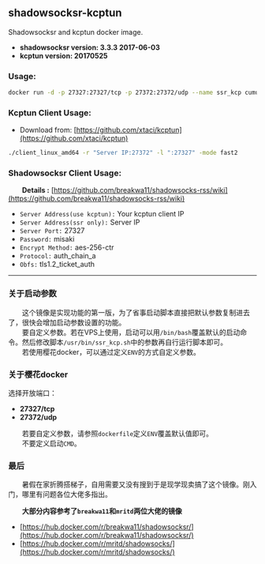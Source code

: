 ## shadowsocksr-kcptun

Shadowsocksr and kcptun docker image.

* **shadowsocksr version: 3.3.3 2017-06-03**
* **kcptun version: 20170525**

### Usage:

``` sh
docker run -d -p 27327:27327/tcp -p 27372:27372/udp --name ssr_kcp cumulus4721/shadowsocksr-kcptun:latest
```

### Kcptun Client Usage:

- Download from:  [https://github.com/xtaci/kcptun](https://github.com/xtaci/kcptun)

``` sh
./client_linux_amd64 -r "Server IP:27372" -l ":27327" -mode fast2
```

### Shadowsocksr Client Usage:

&emsp;&emsp;**Details :** [https://github.com/breakwa11/shadowsocks-rss/wiki](https://github.com/breakwa11/shadowsocks-rss/wiki)

- `Server Address(use kcptun):` Your kcptun client IP
- `Server Address(ssr only):` Server IP
- `Server Port:` 27327
- `Password:` misaki
- `Encrypt Method:` aes-256-ctr
- `Protocol:` auth_chain_a
- `Obfs:` tls1.2_ticket_auth

***

### 关于启动参数

&emsp;&emsp;这个镜像是实现功能的第一版，为了省事启动脚本直接把默认参数复制进去了，很快会增加启动参数设置的功能。<br>
&emsp;&emsp;要自定义参数。若在VPS上使用，启动可以用`/bin/bash`覆盖默认的启动命令。然后修改脚本`/usr/bin/ssr_kcp.sh`中的参数再自行运行脚本即可。<br>
&emsp;&emsp;若使用樱花docker，可以通过定义`ENV`的方式自定义参数。

### 关于樱花docker
选择开放端口：
- **27327/tcp**
- **27372/udp**

&emsp;&emsp;若要自定义参数，请参照`dockerfile`定义`ENV`覆盖默认值即可。<br>
&emsp;&emsp;不要定义启动`CMD`。


### 最后
&emsp;&emsp;暑假在家折腾搭梯子，自用需要又没有搜到于是现学现卖搞了这个镜像。刚入门，哪里有问题各位大佬多指出。


&emsp;&emsp;**大部分内容参考了`breakwa11`和`mritd`两位大佬的镜像**
- [https://hub.docker.com/r/breakwa11/shadowsocksr/](https://hub.docker.com/r/breakwa11/shadowsocksr/)
- [https://hub.docker.com/r/mritd/shadowsocks/](https://hub.docker.com/r/mritd/shadowsocks/)
